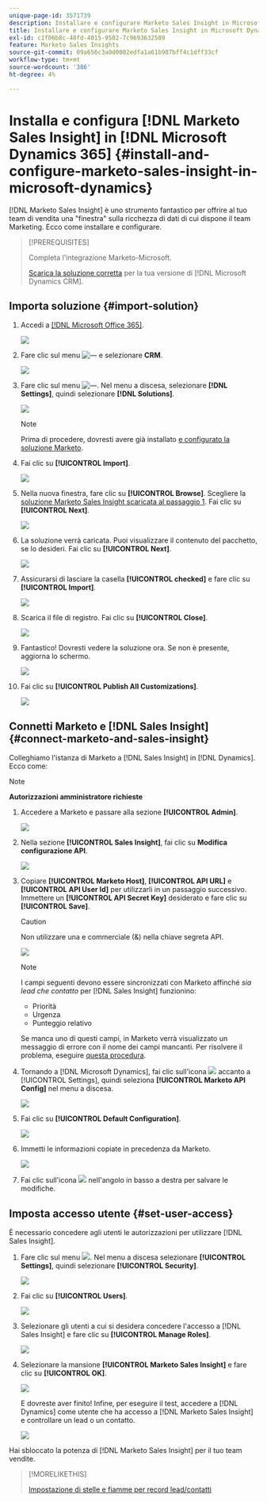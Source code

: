 ```yaml
---
unique-page-id: 3571739
description: Installare e configurare Marketo Sales Insight in Microsoft Dynamics 365 - Documentazione Marketo - Documentazione del prodotto
title: Installare e configurare Marketo Sales Insight in Microsoft Dynamics 365
exl-id: c1f06b8c-48fd-4015-9502-7c9693632589
feature: Marketo Sales Insights
source-git-commit: 09a656c3a0d0002edfa1a61b987bff4c1dff33cf
workflow-type: tm+mt
source-wordcount: '386'
ht-degree: 4%

---
```


# Installa e configura [!DNL Marketo Sales Insight] in [!DNL Microsoft Dynamics 365] {#install-and-configure-marketo-sales-insight-in-microsoft-dynamics}

[!DNL Marketo Sales Insight] è uno strumento fantastico per offrire al tuo team di vendita una &quot;finestra&quot; sulla ricchezza di dati di cui dispone il team Marketing. Ecco come installare e configurare.

>[!PREREQUISITES]
>
>Completa l&#39;integrazione Marketo-Microsoft.
>
>[Scarica la soluzione corretta](/help/marketo/product-docs/marketo-sales-insight/msi-for-microsoft-dynamics/installing/download-the-marketo-sales-insight-solution-for-microsoft-dynamics.md) per la tua versione di [!DNL Microsoft Dynamics CRM].

## Importa soluzione {#import-solution}

1. Accedi a [[!DNL Microsoft Office 365]](https://login.microsoftonline.com/).

   ![](assets/image2015-3-16-15-58-55.png)

1. Fare clic sul menu ![—](assets/image2015-3-16-16-1-13.png) e selezionare **CRM**.

   ![](assets/image2015-3-16-16-0-10.png)

1. Fare clic sul menu ![—](assets/image2015-5-13-10-5-8.png). Nel menu a discesa, selezionare **[!DNL Settings]**, quindi selezionare **[!DNL Solutions]**.

   ![](assets/image2015-5-13-10-4-1.png)

   >[!NOTE]
   >
   >Prima di procedere, dovresti avere già installato [e configurato la soluzione Marketo](/help/marketo/product-docs/crm-sync/microsoft-dynamics-sync/sync-setup/microsoft-dynamics-365-with-ropc-connection/step-1-of-4-install.md).

1. Fai clic su **[!UICONTROL Import]**.

   ![](assets/image2014-12-12-9-3a5-3a27.png)

1. Nella nuova finestra, fare clic su **[!UICONTROL Browse]**. Scegliere la [soluzione Marketo Sales Insight scaricata al passaggio 1](#msi). Fai clic su **[!UICONTROL Next]**.

   ![](assets/image2015-5-13-15-3a38-3a49.png)

1. La soluzione verrà caricata. Puoi visualizzare il contenuto del pacchetto, se lo desideri. Fai clic su **[!UICONTROL Next]**.

   ![](assets/image2014-12-12-9-3a6-3a10.png)

1. Assicurarsi di lasciare la casella **[!UICONTROL checked]** e fare clic su **[!UICONTROL Import]**.

   ![](assets/image2014-12-12-9-3a6-3a19.png)

1. Scarica il file di registro. Fai clic su **[!UICONTROL Close]**.

   ![](assets/image2014-12-12-9-3a6-3a29.png)

1. Fantastico! Dovresti vedere la soluzione ora. Se non è presente, aggiorna lo schermo.

   ![](assets/image2015-5-13-15-3a42-3a29.png)

1. Fai clic su **[!UICONTROL Publish All Customizations]**.

   ![](assets/image2015-11-10-11-3a15-3a40.png)

## Connetti Marketo e [!DNL Sales Insight] {#connect-marketo-and-sales-insight}

Colleghiamo l&#39;istanza di Marketo a [!DNL Sales Insight] in [!DNL Dynamics]. Ecco come:

>[!NOTE]
>
>**Autorizzazioni amministratore richieste**

1. Accedere a Marketo e passare alla sezione **[!UICONTROL Admin]**.

   ![](assets/image2014-12-12-9-3a6-3a50.png)

1. Nella sezione **[!UICONTROL Sales Insight]**, fai clic su **Modifica configurazione API**.

   ![](assets/image2014-12-12-9-3a7-3a0.png)

1. Copiare **[!UICONTROL Marketo Host]**, **[!UICONTROL API URL]** e **[!UICONTROL API User Id]** per utilizzarli in un passaggio successivo. Immettere un **[!UICONTROL API Secret Key]** desiderato e fare clic su **[!UICONTROL Save]**.

   >[!CAUTION]
   >
   >Non utilizzare una e commerciale (&amp;) nella chiave segreta API.

   ![](assets/image2014-12-12-9-3a7-3a9.png)

   >[!NOTE]
   >
   >I campi seguenti devono essere sincronizzati con Marketo affinché _sia lead che contatto_ per [!DNL Sales Insight] funzionino:
   >
   > * Priorità
   > * Urgenza
   > * Punteggio relativo
   >
   >Se manca uno di questi campi, in Marketo verrà visualizzato un messaggio di errore con il nome dei campi mancanti. Per risolvere il problema, eseguire [questa procedura](/help/marketo/product-docs/marketo-sales-insight/msi-for-microsoft-dynamics/setting-up-and-using/required-fields-for-syncing-marketo-with-dynamics.md).

1. Tornando a [!DNL Microsoft Dynamics], fai clic sull&#39;icona ![](assets/image2015-5-13-15-3a49-3a19.png) accanto a [!UICONTROL Settings], quindi seleziona **[!UICONTROL Marketo API Config]** nel menu a discesa.

   ![](assets/image2015-5-13-16-3a4-3a1.png)

1. Fai clic su **[!UICONTROL Default Configuration]**.

   ![](assets/image2015-5-13-16-3a5-3a2.png)

1. Immetti le informazioni copiate in precedenza da Marketo.

   ![](assets/image2015-5-13-16-3a7-3a6.png)

1. Fai clic sull&#39;icona ![](assets/image2015-5-13-16-3a8-3a51.png) nell&#39;angolo in basso a destra per salvare le modifiche.

## Imposta accesso utente {#set-user-access}

È necessario concedere agli utenti le autorizzazioni per utilizzare [!DNL Sales Insight].

1. Fare clic sul menu ![](assets/image2015-5-13-10-3a5-3a8.png). Nel menu a discesa selezionare **[!UICONTROL Settings]**, quindi selezionare **[!UICONTROL Security]**.

   ![](assets/image2015-5-13-16-3a12-3a12.png)

1. Fai clic su **[!UICONTROL Users]**.

   ![](assets/image2015-4-29-14-3a57-3a46.png)

1. Selezionare gli utenti a cui si desidera concedere l&#39;accesso a [!DNL Sales Insight] e fare clic su **[!UICONTROL Manage Roles]**.

   ![](assets/image2015-4-29-14-3a59-3a31.png)

1. Selezionare la mansione **[!UICONTROL Marketo Sales Insight]** e fare clic su **[!UICONTROL OK]**.

   ![](assets/image2014-12-12-9-3a9-3a22.png)

   E dovreste aver finito! Infine, per eseguire il test, accedere a [!DNL Dynamics] come utente che ha accesso a [!DNL Marketo Sales Insight] e controllare un lead o un contatto.

   ![](assets/image2015-4-29-15-3a2-3a27.png)

Hai sbloccato la potenza di [!DNL Marketo Sales Insight] per il tuo team vendite.

>[!MORELIKETHIS]
>
>[Impostazione di stelle e fiamme per record lead/contatti](/help/marketo/product-docs/marketo-sales-insight/msi-for-microsoft-dynamics/setting-up-and-using/setting-up-stars-and-flames-for-lead-contact-records.md)
